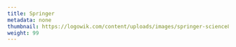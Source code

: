 ```yaml
---
title: Springer
metadata: none
thumbnail: https://logowik.com/content/uploads/images/springer-science8406.jpg
weight: 99
---
```

